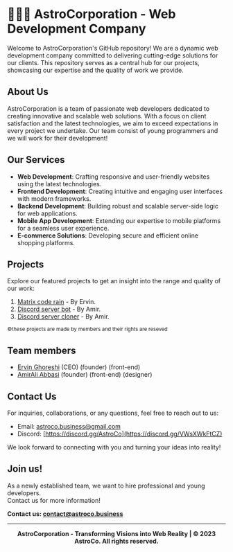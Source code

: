 # 👨🏽‍🚀 AstroCorporation - Web Development Company

Welcome to AstroCorporation's GitHub repository! We are a dynamic web development company committed to delivering cutting-edge solutions for our clients. This repository serves as a central hub for our projects, showcasing our expertise and the quality of work we provide.

## About Us

AstroCorporation is a team of passionate web developers dedicated to creating innovative and scalable web solutions. With a focus on client satisfaction and the latest technologies, we aim to exceed expectations in every project we undertake.
Our team consist of young programmers and we will work for their development!

## Our Services

- **Web Development**: Crafting responsive and user-friendly websites using the latest technologies.
- **Frontend Development**: Creating intuitive and engaging user interfaces with modern frameworks.
- **Backend Development**: Building robust and scalable server-side logic for web applications.
- **Mobile App Development**: Extending our expertise to mobile platforms for a seamless user experience.
- **E-commerce Solutions**: Developing secure and efficient online shopping platforms.

## Projects

Explore our featured projects to get an insight into the range and quality of our work:

1. [Matrix code rain](https://github.com/ErvinGh88/Matrix-Code-Rain) - By Ervin.
2. [Discord server bot](https://github.com/AmirAliAbbasi/Persian-Bot) - By Amir.
3. [Discord server cloner](https://github.com/AmirAliAbbasi/Persian-Cloner) - By Amir.

<sub>&copy;these projects are made by members and their rights are reseved
## Team members</sub>

- [Ervin Ghoreshi](https://github.com/ErvinGh88) (CEO) (founder) (front-end)
- [AmirAli Abbasi](https://github.com/AmirAliAbbasi) (founder) (front-end) (designer)

## Contact Us

For inquiries, collaborations, or any questions, feel free to reach out to us:

- Email: astroco.business@gmail.com
- Discord: [https://discord.gg/AstroCo](https://discord.gg/VWsXWkFtCZ)

We look forward to connecting with you and turning your ideas into reality!

## Join us!

As a newly established team, we want to hire professional and young developers.<br>
Contact us for more information!


**Contact us: contact@astroco.business**

---
<section align="center">
<b>AstroCorporation - Transforming Visions into Web Reality | &copy; 2023 AstroCo. All rights reserved.</b>
</section>
